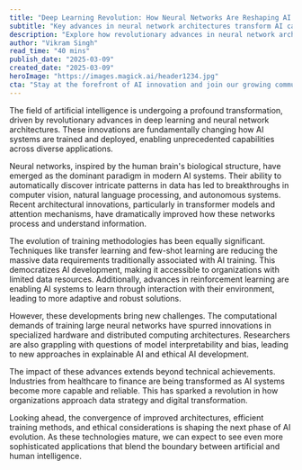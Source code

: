 ```yaml
---
title: "Deep Learning Revolution: How Neural Networks Are Reshaping AI Training"
subtitle: "Key advances in neural network architectures transform AI capabilities"
description: "Explore how revolutionary advances in neural network architectures and training methodologies are transforming the AI landscape, enabling unprecedented capabilities and reshaping industry applications."
author: "Vikram Singh"
read_time: "40 mins"
publish_date: "2025-03-09"
created_date: "2025-03-09"
heroImage: "https://images.magick.ai/header1234.jpg"
cta: "Stay at the forefront of AI innovation and join our growing community of tech enthusiasts. Follow us on LinkedIn for daily insights into the latest developments in neural networks and machine learning."
---
```


The field of artificial intelligence is undergoing a profound transformation, driven by revolutionary advances in deep learning and neural network architectures. These innovations are fundamentally changing how AI systems are trained and deployed, enabling unprecedented capabilities across diverse applications.

Neural networks, inspired by the human brain's biological structure, have emerged as the dominant paradigm in modern AI systems. Their ability to automatically discover intricate patterns in data has led to breakthroughs in computer vision, natural language processing, and autonomous systems. Recent architectural innovations, particularly in transformer models and attention mechanisms, have dramatically improved how these networks process and understand information.

The evolution of training methodologies has been equally significant. Techniques like transfer learning and few-shot learning are reducing the massive data requirements traditionally associated with AI training. This democratizes AI development, making it accessible to organizations with limited data resources. Additionally, advances in reinforcement learning are enabling AI systems to learn through interaction with their environment, leading to more adaptive and robust solutions.

However, these developments bring new challenges. The computational demands of training large neural networks have spurred innovations in specialized hardware and distributed computing architectures. Researchers are also grappling with questions of model interpretability and bias, leading to new approaches in explainable AI and ethical AI development.

The impact of these advances extends beyond technical achievements. Industries from healthcare to finance are being transformed as AI systems become more capable and reliable. This has sparked a revolution in how organizations approach data strategy and digital transformation.

Looking ahead, the convergence of improved architectures, efficient training methods, and ethical considerations is shaping the next phase of AI evolution. As these technologies mature, we can expect to see even more sophisticated applications that blend the boundary between artificial and human intelligence.